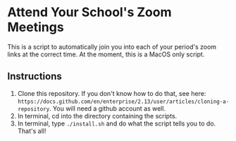 # Attend Your School's Zoom Meetings

This is a script to automatically join you into each of your period's zoom links at the correct time. At the moment, this is a MacOS only script.

## Instructions

1. Clone this repository. If you don't know how to do that, see here: `https://docs.github.com/en/enterprise/2.13/user/articles/cloning-a-repository`. You will need a github account as well.
2. In terminal, cd into the directory containing the scripts. 
3. In terminal, type `./install.sh` and do what the script tells you to do. That's all!
